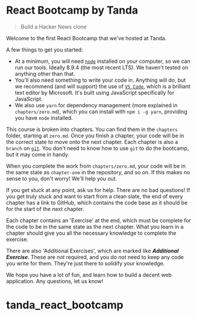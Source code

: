 # React Bootcamp by Tanda

> Build a Hacker News clone

Welcome to the first React Bootcamp that we've hosted at Tanda.

A few things to get you started:

- At a minimum, you will need [`node`](https://nodejs.org) installed on your computer, so we can run our tools. Ideally 8.9.4 (the most recent LTS). We haven't tested on anything other than that.
- You'll also need something to write your code in. Anything will do, but we recommend (and will support) the use of [`VS Code`](https://code.visualstudio.com/), which is a brilliant text editor by Microsoft. It's built using JavaScript specifically for JavaScript.
- We also use `yarn` for dependency management (more explained in `chapters/zero.md`), which you can install with `npm i -g yarn`, providing you have `node` installed.

This course is broken into chapters. You can find them in the `chapters` folder, starting at `zero.md`.
Once you finish a chapter, your code will be in the correct state to move onto the next chapter.
Each chapter is also a `branch` on [`git`](https://git-scm.com/). You don't need to know how to use `git` to do the bootcamp, but it may come in handy.

When you complete the work from `chapters/zero.md`, your code will be in the same state as `chapter-one` in the repository, and so on. If this makes no sense to you, don't worry! We'll help you out.

If you get stuck at any point, ask us for help. There are no bad questions! If you get truly stuck and want to start from a clean slate, the end of every chapter has a link to GitHub, which contains the code base as it should be for the start of the next chapter.

Each chapter contains an 'Exercise' at the end, which must be complete for the code to be in the same state as the next chapter. What you learn in a chapter should give you all the necessary knowledge to complete the exercise.

There are also 'Additional Exercises', which are marked like **_Additional Exercise_**. These are *not* required, and you do *not* need to keep any code you write for them. They're just there to solidify your knowledge.

We hope you have a lot of fun, and learn how to build a decent web application. Any questions, let us know!
# tanda_react_bootcamp

